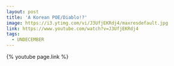```yaml
---
layout: post
title: 'A Korean POE/Diablo!?'
image: https://i3.ytimg.com/vi/J3UfjEKRdj4/maxresdefault.jpg
link: https://www.youtube.com/watch?v=J3UfjEKRdj4
tags:
  - UNDECEMBER
---
```


{% youtube page.link %}
